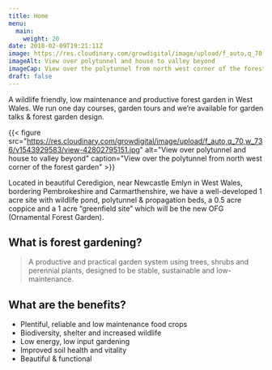 ```yaml
---
title: Home
menu: 
  main:
    weight: 20
date: 2018-02-09T19:21:11Z
image: https://res.cloudinary.com/growdigital/image/upload/f_auto,q_70,w_736/v1543929583/view-42802795151.jpg
imageAlt: View over polytunnel and house to valley beyond
imageCap: View over the polytunnel from north west corner of the forest garden
draft: false
---
```


A wildlife friendly, low maintenance and productive forest garden in West Wales. We run one day courses, garden tours and we’re available for garden talks & forest garden design.

{{< figure src="https://res.cloudinary.com/growdigital/image/upload/f_auto,q_70,w_736/v1543929583/view-42802795151.jpg" alt="View over polytunnel and house to valley beyond" caption="View over the polytunnel from north west corner of the forest garden" >}}

Located in beautiful Ceredigion, near Newcastle Emlyn in West Wales, bordering Pembrokeshire and Carmarthenshire, we have a well-developed 1 acre site with wildlife pond, polytunnel & propagation beds, a 0.5 acre coppice and a 1 acre “greenfield site” which will be the new OFG (Ornamental Forest Garden).

## What is forest gardening?

> A productive and practical garden system using trees, shrubs and perennial plants, designed to be stable, sustainable and low-maintenance.

## What are the benefits?

* Plentiful, reliable and low maintenance food crops
* Biodiversity, shelter and increased wildlife
* Low energy, low input gardening
* Improved soil health and vitality
* Beautiful & functional
